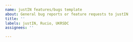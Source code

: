 ```yaml
---
name: justIN features/bugs template
about: General bug reports or feature requests to justIN
title: ''
labels: justIN, Rucio, UKRSDC
assignees: ''

---
```



